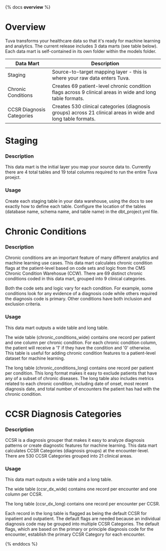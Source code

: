 {% docs __overview__ %}

# Overview

Tuva transforms your healthcare data so that it's ready for machine learning and analytics.  The current release includes 3 data marts (see table below).  Each data mart is self-contained in its own folder within the models folder.

| **Data Mart** | **Description** |
| ------------- | --------------- |
| Staging | Source-to-target mapping layer - this is where your raw data enters Tuva. |
| Chronic Conditions | Creates 69 patient-level chronic condition flags across 9 clinical areas in wide and long table formats. |
| CCSR Diagnosis Categories | Creates 530 clinical categories (diagnosis groups) across 21 clinical areas in wide and long table formats. |

# Staging

### Description
This data mart is the initial layer you map your source data to.  Currently there are 4 total tables and 19 total columns required to run the entire Tuva proejct.

### Usage
Create each staging table in your data warehouse, using the docs to see exactly how to define each table.  Configure the location of the tables (database name, schema name, and table name) in the dbt_project.yml file.

# Chronic Conditions

### Description
Chronic conditions are an important feature of many different analytics and machine learning use cases.  This data mart calculates chronic condition flags at the patient-level based on code sets and logic from the CMS Chronic Condition Warehosue (CCW).  There are 69 distinct chronic conditions coded in this data mart, grouped into 9 clinical categories.

Both the code sets and logic vary for each condition.  For example, some conditions look for any evidence of a diagnosis code while others required the diagnosis code is primary.  Other conditions have both inclusion and exclusion criteria.

### Usage
This data mart outputs a wide table and long table.  

The wide table (chronic_conditions_wide) contains one record per patient and one column per chronic condition.  For each chronic condition column, the patient will receive a '1' if they have the condition and '0' otherwise.  This table is useful for adding chronic condition features to a patient-level dataset for machine learning.

The long table (chronic_conditions_long) contains one record per patient per condition.  This long format makes it easy to exclude patients that have any of a subset of chronic diseases.  The long table also includes metrics related to each chronic condition, including date of onset, most recent diagnosis date, and total number of encounters the patient has had with the chronic condition.

# CCSR Diagnosis Categories

### Description
CCSR is a diagnosis grouper that makes it easy to analyze diagnosis patterns or create diagnostic features for machine learning.  This data mart calculates CCSR Categories (diagnosis groups) at the encounter-level.  There are 530 CCSR Categories grouped into 21 clinical areas. 

### Usage
This data mart outputs a wide table and a long table.

The wide table (ccsr_dx_wide) contains one record per encounter and one column per CCSR.  

The long table (ccsr_dx_long) contains one record per encounter per CCSR.  

Each record in the long table is flagged as being the default CCSR for inpatient and outpatient.  The default flags are needed because an individual diagnosis code may be grouped into multiple CCSR Categories.  The default flags, which are based on the primary or principle diagnosis code for the encounter, establish the primary CCSR Category for each encounter.

{% enddocs %}